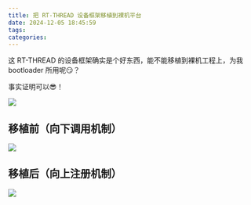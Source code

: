 ```yaml
---
title: 把 RT-THREAD 设备框架移植到裸机平台
date: 2024-12-05 18:45:59
tags:
categories:
---
```


这 RT-THREAD 的设备框架确实是个好东西，能不能移植到裸机工程上，为我 bootloader 所用呢😏？

事实证明可以😎！

![](architecture.png)

<!--more-->

## 移植前（向下调用机制）

![](now.png)

## 移植后（向上注册机制）

![](redesign.png)

